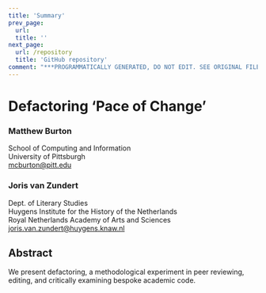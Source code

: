 ```yaml
---
title: 'Summary'
prev_page:
  url: 
  title: ''
next_page:
  url: /repository
  title: 'GitHub repository'
comment: "***PROGRAMMATICALLY GENERATED, DO NOT EDIT. SEE ORIGINAL FILES IN /content***"
---
```

# Defactoring ‘Pace of Change’

### Matthew Burton
School of Computing and Information  
University of Pittsburgh  
mcburton@pitt.edu  

### Joris van Zundert
Dept. of Literary Studies  
Huygens Institute for the History of the Netherlands  
Royal Netherlands Academy of Arts and Sciences  
joris.van.zundert@huygens.knaw.nl  

## Abstract
We present defactoring, a methodological experiment in peer reviewing, editing, and critically examining bespoke academic code.
